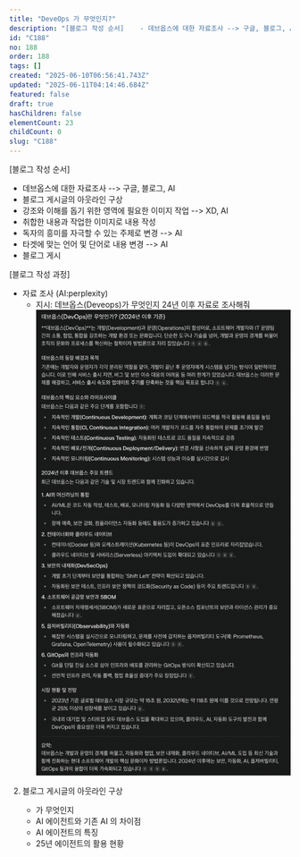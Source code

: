 ```yaml
---
title: "DeveOps 가 무엇인지?"
description: "[블로그 작성 순서]    - 데브옵스에 대한 자료조사 --> 구글, 블로그, AI   - 블로그 게시글의 아웃라인 구상   - 강조와 이해를 돕기 위한 영역에 필요한 이미지 작업 --> XD, AI   - 취합한 내용과 작업한 이미지로 내용 작성   - 독자의 흥미를..."
id: "C188"
no: 188
order: 188
tags: []
created: "2025-06-10T06:56:41.743Z"
updated: "2025-06-11T04:14:46.684Z"
featured: false
draft: true
hasChildren: false
elementCount: 23
childCount: 0
slug: "C188"
---
```


[블로그 작성 순서]

  - 데브옵스에 대한 자료조사 --> 구글, 블로그, AI
  - 블로그 게시글의 아웃라인 구상
  - 강조와 이해를 돕기 위한 영역에 필요한 이미지 작업 --> XD, AI
  - 취합한 내용과 작업한 이미지로 내용 작성
  - 독자의 흥미를 자극할 수 있는 주제로 변경 --> AI
  - 타겟에 맞는 언어 및 단어로 내용 변경 --> AI
  - 블로그 게시


[블로그 작성 과정]

- 자료 조사 (AI:perplexity)
  - 지시: 데브옵스(Deveops)가 무엇인지 24년 이후 자료로 조사해줘
![file](/images/7e0e52171e1ca7ce5bef6b52fac25879.jpg)



2. 블로그 게시글의 아웃라인 구상

    - 가 무엇인지
    - AI 에이전트와 기존 AI 의 차이점
    - AI 에이전트의 특징
    - 25년 에이전트의 활용 현황
